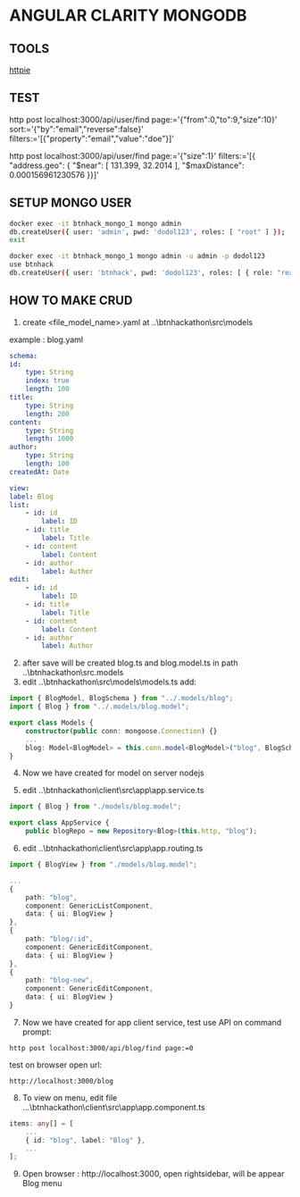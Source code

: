 # ANGULAR CLARITY MONGODB

## TOOLS

[httpie](https://httpie.org/)

## TEST

http post localhost:3000/api/user/find page:='{"from":0,"to":9,"size":10}' sort:='{"by":"email","reverse":false}' filters:='[{"property":"email","value":"doe"}]'

http post localhost:3000/api/user/find page:='{"size":1}' filters:='[{ "address.geo": { "$near": [ 131.399, 32.2014 ], "$maxDistance": 0.000156961230576 }}]'

## SETUP MONGO USER

``` bash
docker exec -it btnhack_mongo_1 mongo admin
db.createUser({ user: 'admin', pwd: 'dodol123', roles: [ "root" ] });
exit

docker exec -it btnhack_mongo_1 mongo admin -u admin -p dodol123
use btnhack
db.createUser({ user: 'btnhack', pwd: 'dodol123', roles: [ { role: "readWrite", db: "btnhack" } ] });
```


## HOW TO MAKE CRUD

1.	create <file_model_name>.yaml at ..\btnhackathon\src\models

example : blog.yaml

``` yaml
schema:
id: 
    type: String
    index: true
    length: 100
title: 
    type: String
    length: 200
content:
    type: String
    length: 1000
author:
    type: String
    length: 100
createdAt: Date

view:
label: Blog
list:
    - id: id
        label: ID
    - id: title
        label: Title
    - id: content
        label: Content
    - id: author
        label: Author
edit:
    - id: id
        label: ID
    - id: title
        label: Title
    - id: content
        label: Content
    - id: author
        label: Author
```						

2.	after save will be created blog.ts and blog.model.ts in path ..\btnhackathon\src\.models
3.	edit ..\btnhackathon\src\models\models.ts
		add:

```ts		
import { BlogModel, BlogSchema } from "../.models/blog";
import { Blog } from "../.models/blog.model";		

export class Models {
    constructor(public conn: mongoose.Connection) {}
    ...
    blog: Model<BlogModel> = this.conn.model<BlogModel>("blog", BlogSchema);
}
```		

4.	Now we have created for model on server nodejs

5. 	edit ..\btnhackathon\client\src\app\app.service.ts

```ts	
import { Blog } from "./models/blog.model";

export class AppService {
    public blogRepo = new Repository<Blog>(this.http, "blog");
```				

6.	edit ..\btnhackathon\client\src\app\app.routing.ts

```ts
import { BlogView } from "./models/blog.model";

...
{
    path: "blog",
    component: GenericListComponent,
    data: { ui: BlogView }
},
{
    path: "blog/:id",
    component: GenericEditComponent,
    data: { ui: BlogView }
},
{
    path: "blog-new",
    component: GenericEditComponent,
    data: { ui: BlogView }
}
```

7. 	Now we have created for app client service, 
test use API on command prompt:

```httpie		
http post localhost:3000/api/blog/find page:=0
```		

test on browser open url:

```url		
http://localhost:3000/blog
```			

8. 	To view on menu, edit file ...\btnhackathon\client\src\app\app.component.ts

```ts
items: any[] = [
    ...
    { id: "blog", label: "Blog" },
    ...
];
```		

9. 	Open browser : http://localhost:3000, open rightsidebar, will be appear Blog menu